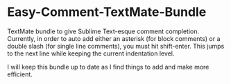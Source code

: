 # Easy-Comment-TextMate-Bundle
TextMate bundle to give Sublime Text-esque comment completion. Currently, in order to auto add either an asterisk (for block 
comments) or a double slash (for single line comments), you must hit shift-enter. This jumps to the next line while keeping the
current indentation level.

I will keep this bundle up to date as I find things to add and make more efficient.
